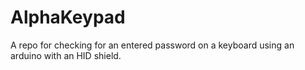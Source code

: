 # AlphaKeypad

A repo for checking for an entered password on a keyboard using an arduino with an HID shield.
